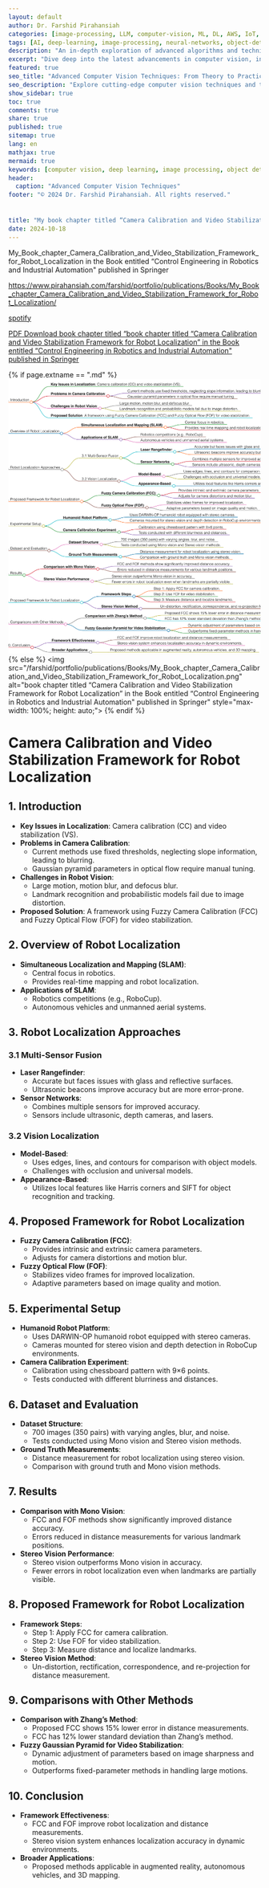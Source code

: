 ```yaml
---
layout: default
author: Dr. Farshid Pirahansiah
categories: [image-processing, LLM, computer-vision, ML, DL, AWS, IoT, Robotics, Adaptive Image Thresholding]
tags: [AI, deep-learning, image-processing, neural-networks, object-detection, ML, DL, AWS, IoT, Robotics, Adaptive Image Thresholding]
description: "An in-depth exploration of advanced algorithms and techniques in computer vision, , ML, DL, AWS, IoT, Robotics, Adaptive Image Thresholding, including real-time processing and AI integration."
excerpt: "Dive deep into the latest advancements in computer vision, including deep learning methodologies,, ML, DL, AWS, IoT, Robotics, Adaptive Image Thresholding,  real-time image processing, and their applications in modern technology."
featured: true
seo_title: "Advanced Computer Vision Techniques: From Theory to Practice, , ML, DL, AWS, IoT, Robotics, Adaptive Image Thresholding"
seo_description: "Explore cutting-edge computer vision techniques and their applications in modern technology, including deep learning and real-time processing., ML, DL, AWS, IoT, Robotics, Adaptive Image Thresholding"
show_sidebar: true
toc: true
comments: true
share: true
published: true
sitemap: true
lang: en
mathjax: true
mermaid: true
keywords: [computer vision, deep learning, image processing, object detection, neural networks, AI, ML, DL, AWS, IoT, Robotics, Adaptive Image Thresholding]
header:
  caption: "Advanced Computer Vision Techniques"
footer: "© 2024 Dr. Farshid Pirahansiah. All rights reserved."


title: "My book chapter titled “Camera Calibration and Video Stabilization Framework for Robot Localization” in the Book entitled “Control Engineering in Robotics and Industrial Automation" published in Springer. "
date: 2024-10-18
---
```


My_Book_chapter_Camera_Calibration_and_Video_Stabilization_Framework_for_Robot_Localization  in the Book entitled “Control Engineering in Robotics and Industrial Automation" published in Springer



https://www.pirahansiah.com/farshid/portfolio/publications/Books/My_Book_chapter_Camera_Calibration_and_Video_Stabilization_Framework_for_Robot_Localization/

[spotify](https://podcasters.spotify.com/pod/show/pirahansiah/episodes/My-book-chapter-titled-Camera-Calibration-and-Video-Stabilization-Framework-for-Robot-Localization-in-the-Book-entitled-Control-Engineering-in-Robotics-and-Industrial-Automation-published-Springer-e2prs80)

[PDF Download book chapter titled “book chapter titled “Camera Calibration and Video Stabilization Framework for Robot Localization” in the Book entitled “Control Engineering in Robotics and Industrial Automation" published in Springer](https://www.waterstones.com/book/control-engineering-in-robotics-and-industrial-automation/muralindran-mariappan/mohd-rizal-arshad/9783030745394)


{% if page.extname == ".md" %}
  ![My book chapter titled “Camera Calibration and Video Stabilization Framework for Robot Localization” in the Book entitled Control Engineering in Robotics and Industrial Automation published in Springer](/farshid/portfolio/publications/Books/My_Book_chapter_Camera_Calibration_and_Video_Stabilization_Framework_for_Robot_Localization.png)
{% else %}
  <img src="/farshid/portfolio/publications/Books/My_Book_chapter_Camera_Calibration_and_Video_Stabilization_Framework_for_Robot_Localization.png" alt="book chapter titled “Camera Calibration and Video Stabilization Framework for Robot Localization” in the Book entitled “Control Engineering in Robotics and Industrial Automation" published in Springer" style="max-width: 100%; height: auto;">
{% endif %}



# Camera Calibration and Video Stabilization Framework for Robot Localization
## 1. Introduction
- **Key Issues in Localization**: Camera calibration (CC) and video stabilization (VS).
- **Problems in Camera Calibration**:
  - Current methods use fixed thresholds, neglecting slope information, leading to blurring.
  - Gaussian pyramid parameters in optical flow require manual tuning.
- **Challenges in Robot Vision**:
  - Large motion, motion blur, and defocus blur.
  - Landmark recognition and probabilistic models fail due to image distortion.
- **Proposed Solution**: A framework using Fuzzy Camera Calibration (FCC) and Fuzzy Optical Flow (FOF) for video stabilization.

## 2. Overview of Robot Localization
- **Simultaneous Localization and Mapping (SLAM)**:
  - Central focus in robotics.
  - Provides real-time mapping and robot localization.
- **Applications of SLAM**:
  - Robotics competitions (e.g., RoboCup).
  - Autonomous vehicles and unmanned aerial systems.
  
## 3. Robot Localization Approaches
### 3.1 Multi-Sensor Fusion
- **Laser Rangefinder**:
  - Accurate but faces issues with glass and reflective surfaces.
  - Ultrasonic beacons improve accuracy but are more error-prone.
- **Sensor Networks**:
  - Combines multiple sensors for improved accuracy.
  - Sensors include ultrasonic, depth cameras, and lasers.

### 3.2 Vision Localization
- **Model-Based**:
  - Uses edges, lines, and contours for comparison with object models.
  - Challenges with occlusion and universal models.
- **Appearance-Based**:
  - Utilizes local features like Harris corners and SIFT for object recognition and tracking.
  
## 4. Proposed Framework for Robot Localization
- **Fuzzy Camera Calibration (FCC)**:
  - Provides intrinsic and extrinsic camera parameters.
  - Adjusts for camera distortions and motion blur.
- **Fuzzy Optical Flow (FOF)**:
  - Stabilizes video frames for improved localization.
  - Adaptive parameters based on image quality and motion.

## 5. Experimental Setup
- **Humanoid Robot Platform**:
  - Uses DARWIN-OP humanoid robot equipped with stereo cameras.
  - Cameras mounted for stereo vision and depth detection in RoboCup environments.
- **Camera Calibration Experiment**:
  - Calibration using chessboard pattern with 9×6 points.
  - Tests conducted with different blurriness and distances.
  
## 6. Dataset and Evaluation
- **Dataset Structure**:
  - 700 images (350 pairs) with varying angles, blur, and noise.
  - Tests conducted using Mono vision and Stereo vision methods.
- **Ground Truth Measurements**:
  - Distance measurement for robot localization using stereo vision.
  - Comparison with ground truth and Mono vision methods.
  
## 7. Results
- **Comparison with Mono Vision**:
  - FCC and FOF methods show significantly improved distance accuracy.
  - Errors reduced in distance measurements for various landmark positions.
- **Stereo Vision Performance**:
  - Stereo vision outperforms Mono vision in accuracy.
  - Fewer errors in robot localization even when landmarks are partially visible.
  
## 8. Proposed Framework for Robot Localization
- **Framework Steps**:
  - Step 1: Apply FCC for camera calibration.
  - Step 2: Use FOF for video stabilization.
  - Step 3: Measure distance and localize landmarks.
- **Stereo Vision Method**:
  - Un-distortion, rectification, correspondence, and re-projection for distance measurement.
  
## 9. Comparisons with Other Methods
- **Comparison with Zhang’s Method**:
  - Proposed FCC shows 15% lower error in distance measurements.
  - FCC has 12% lower standard deviation than Zhang’s method.
- **Fuzzy Gaussian Pyramid for Video Stabilization**:
  - Dynamic adjustment of parameters based on image sharpness and motion.
  - Outperforms fixed-parameter methods in handling large motions.
  
## 10. Conclusion
- **Framework Effectiveness**:
  - FCC and FOF improve robot localization and distance measurements.
  - Stereo vision system enhances localization accuracy in dynamic environments.
- **Broader Applications**:
  - Proposed methods applicable in augmented reality, autonomous vehicles, and 3D mapping.